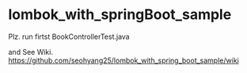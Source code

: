 # lombok_with_springBoot_sample

Plz. run firtst BookControllerTest.java

and See Wiki. https://github.com/seohyang25/lombok_with_spring_boot_sample/wiki
